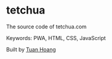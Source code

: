# tetchua
The source code of tetchua.com

Keywords: PWA, HTML, CSS, JavaScript

Built by [Tuan Hoang](http://hoanganhtuan.name/)